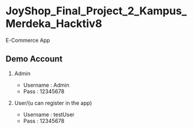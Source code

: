 # JoyShop_Final_Project_2_Kampus_Merdeka_Hacktiv8
E-Commerce App


## Demo Account
1. Admin
    - Username : Admin
    - Pass     : 12345678
 
 2. User/(u can register in the app)
    - Username : testUser
    - Pass     : 12345678

